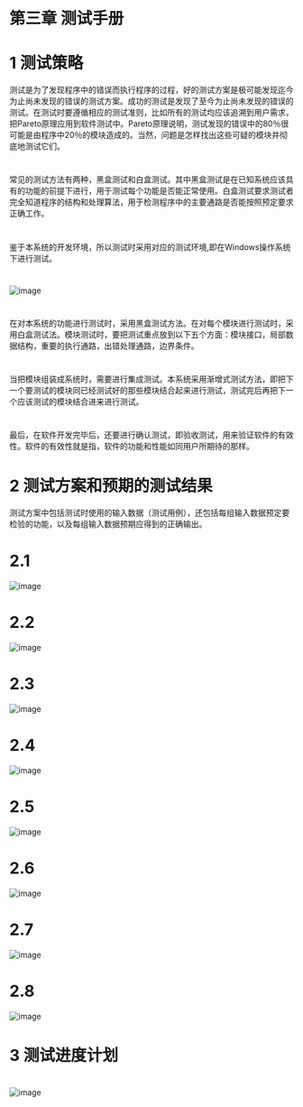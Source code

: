 
# 第三章  测试手册

# 1 测试策略
  测试是为了发现程序中的错误而执行程序的过程，好的测试方案是极可能发现迄今为止尚未发现的错误的测试方案。成功的测试是发现了至今为止尚未发现的错误的测试。在测试时要遵循相应的测试准则，比如所有的测试均应该追溯到用户需求，把Pareto原理应用到软件测试中。Pareto原理说明，测试发现的错误中的80％很可能是由程序中20％的模块造成的。当然，问题是怎样找出这些可疑的模块并彻底地测试它们。
  #
 常见的测试方法有两种，黑盒测试和白盒测试。其中黑盒测试是在已知系统应该具有的功能的前提下进行，用于测试每个功能是否能正常使用。白盒测试要求测试者完全知道程序的结构和处理算法，用于检测程序中的主要通路是否能按照预定要求正确工作。 
 #
鉴于本系统的开发环境，所以测试时采用对应的测试环境,即在Windows操作系统下进行测试。
#
![image](https://github.com/dingdi0353151510/lala/blob/master/image/environment.png)
#
在对本系统的功能进行测试时，采用黑盒测试方法。在对每个模块进行测试时，采用白盒测试法。模块测试时，要把测试重点放到以下五个方面：模块接口，局部数据结构，重要的执行通路，出错处理通路，边界条件。 
#
当把模块组装成系统时，需要进行集成测试。本系统采用渐增式测试方法，即把下一个要测试的模块同已经测试好的那些模块结合起来进行测试，测试完后再把下一个应该测试的模块结合进来进行测试。
#
最后，在软件开发完毕后，还要进行确认测试，即验收测试，用来验证软件的有效性。软件的有效性就是指，软件的功能和性能如同用户所期待的那样。
# 2 测试方案和预期的测试结果
测试方案中包括测试时使用的输入数据（测试用例），还包括每组输入数据预定要检验的功能，以及每组输入数据预期应得到的正确输出。
# 2.1
![image](https://github.com/dingdi0353151510/lala/blob/master/image/c1.png)
# 2.2
![image](https://github.com/dingdi0353151510/lala/blob/master/image/c2.png)
# 2.3
![image](https://github.com/dingdi0353151510/lala/blob/master/image/c3.png)
# 2.4
![image](https://github.com/dingdi0353151510/lala/blob/master/image/c4.png)
# 2.5
![image](https://github.com/dingdi0353151510/lala/blob/master/image/c5.png)
# 2.6
![image](https://github.com/dingdi0353151510/lala/blob/master/image/c6.png)
# 2.7
![image](https://github.com/dingdi0353151510/lala/blob/master/image/c7.png)
# 2.8
![image](https://github.com/dingdi0353151510/lala/blob/master/image/c8.png)
 




# 3 测试进度计划
#
![image](https://github.com/dingdi0353151510/lala/blob/master/image/t1.png)
